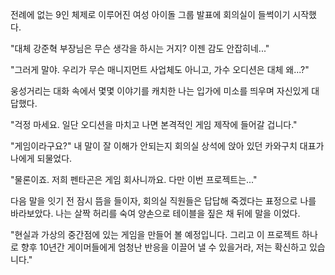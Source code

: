 전례에 없는 9인 체제로 이루어진 여성 아이돌 그룹 발표에 회의실이 들썩이기 시작했다. 

"대체 강준혁 부장님은 무슨 생각을 하시는 거지? 이젠 감도 안잡히네..." 

"그러게 말야. 우리가 무슨 매니지먼트 사업체도 아니고, 가수 오디션은 대체 왜...?" 

웅성거리는 대화 속에서 몇몇 이야기를 캐치한 나는 입가에 미소를 띄우며 자신있게 대답했다. 

"걱정 마세요. 일단 오디션을 마치고 나면 본격적인 게임 제작에 들어갈 겁니다." 

"게임이라구요?" 
내 말이 잘 이해가 안되는지 회의실 상석에 앉아 있던 카와구치 대표가 나에게 되물었다. 

"물론이죠. 저희 펜타곤은 게임 회사니까요. 다만 이번 프로젝트는..." 

다음 말을 잇기 전 잠시 뜸을 들이자, 회의실 직원들은 답답해 죽겠다는 표정으로 나를 바라보았다. 
나는 살짝 허리를 숙여 양손으로 테이블을 짚은 채 뒤에 말을 이었다. 

"현실과 가상의 중간점에 있는 게임을 만들어 볼 예정입니다. 그리고 이 프로젝트 하나로 향후 10년간 게이머들에게 엄청난 반응을 이끌어 낼 수 있을거라, 저는 확신하고 있습니다." 